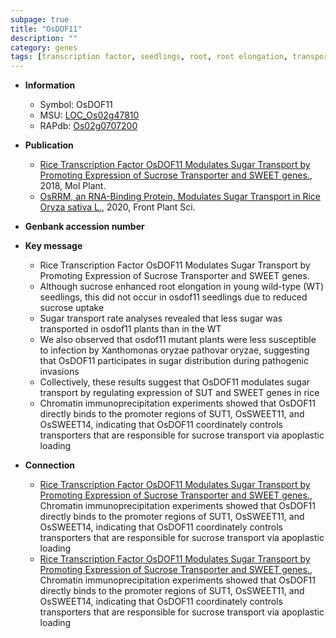 ```yaml
---
subpage: true
title: "OsDOF11"
description: ""
category: genes
tags: [transcription factor, seedlings, root, root elongation, transporter, sugar, sucrose, As transport, sucrose transporter]
---
```


* **Information**  
    + Symbol: OsDOF11  
    + MSU: [LOC_Os02g47810](http://rice.plantbiology.msu.edu/cgi-bin/ORF_infopage.cgi?orf=LOC_Os02g47810)  
    + RAPdb: [Os02g0707200](http://rapdb.dna.affrc.go.jp/viewer/gbrowse_details/irgsp1?name=Os02g0707200)  

* **Publication**  
    + [Rice Transcription Factor OsDOF11 Modulates Sugar Transport by Promoting Expression of Sucrose Transporter and SWEET genes.](http://www.ncbi.nlm.nih.gov/pubmed?term=Rice+Transcription+Factor+OsDOF11+Modulates+Sugar+Transport+by+Promoting+Expression+of+Sucrose+Transporter+and+SWEET+genes.%5BTitle%5D), 2018, Mol Plant.
    + [OsRRM, an RNA-Binding Protein, Modulates Sugar Transport in Rice  Oryza sativa L.](http://www.ncbi.nlm.nih.gov/pubmed?term=OsRRM,+an+RNA-Binding+Protein,+Modulates+Sugar+Transport+in+Rice++Oryza+sativa+L.%5BTitle%5D), 2020, Front Plant Sci.

* **Genbank accession number**  

* **Key message**  
    + Rice Transcription Factor OsDOF11 Modulates Sugar Transport by Promoting Expression of Sucrose Transporter and SWEET genes.
    + Although sucrose enhanced root elongation in young wild-type (WT) seedlings, this did not occur in osdof11 seedlings due to reduced sucrose uptake
    + Sugar transport rate analyses revealed that less sugar was transported in osdof11 plants than in the WT
    + We also observed that osdof11 mutant plants were less susceptible to infection by Xanthomonas oryzae pathovar oryzae, suggesting that OsDOF11 participates in sugar distribution during pathogenic invasions
    + Collectively, these results suggest that OsDOF11 modulates sugar transport by regulating expression of SUT and SWEET genes in rice
    + Chromatin immunoprecipitation experiments showed that OsDOF11 directly binds to the promoter regions of SUT1, OsSWEET11, and OsSWEET14, indicating that OsDOF11 coordinately controls transporters that are responsible for sucrose transport via apoplastic loading

* **Connection**  
    + [Rice Transcription Factor OsDOF11 Modulates Sugar Transport by Promoting Expression of Sucrose Transporter and SWEET genes.](http://www.ncbi.nlm.nih.gov/pubmed?term=Rice+Transcription+Factor+OsDOF11+Modulates+Sugar+Transport+by+Promoting+Expression+of+Sucrose+Transporter+and+SWEET+genes.%5BTitle%5D),  Chromatin immunoprecipitation experiments showed that OsDOF11 directly binds to the promoter regions of SUT1, OsSWEET11, and OsSWEET14, indicating that OsDOF11 coordinately controls transporters that are responsible for sucrose transport via apoplastic loading
    + [Rice Transcription Factor OsDOF11 Modulates Sugar Transport by Promoting Expression of Sucrose Transporter and SWEET genes.](http://www.ncbi.nlm.nih.gov/pubmed?term=Rice+Transcription+Factor+OsDOF11+Modulates+Sugar+Transport+by+Promoting+Expression+of+Sucrose+Transporter+and+SWEET+genes.%5BTitle%5D),  Chromatin immunoprecipitation experiments showed that OsDOF11 directly binds to the promoter regions of SUT1, OsSWEET11, and OsSWEET14, indicating that OsDOF11 coordinately controls transporters that are responsible for sucrose transport via apoplastic loading



